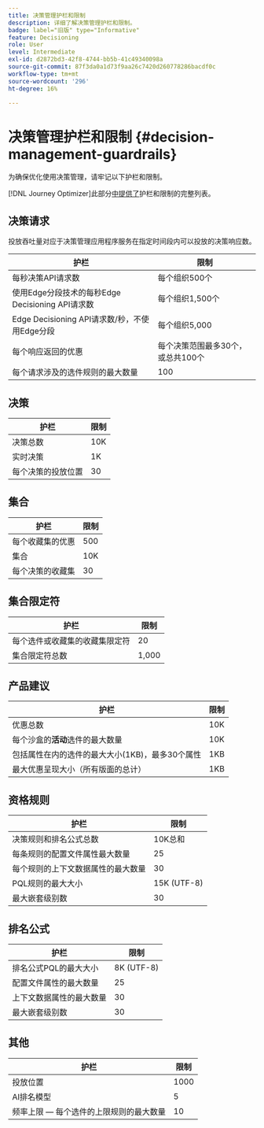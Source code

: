 ```yaml
---
title: 决策管理护栏和限制
description: 详细了解决策管理护栏和限制。
badge: label="旧版" type="Informative"
feature: Decisioning
role: User
level: Intermediate
exl-id: d2872bd3-42f8-4744-bb5b-41c49340098a
source-git-commit: 87f3da0a1d73f9aa26c7420d260778286bacdf0c
workflow-type: tm+mt
source-wordcount: '296'
ht-degree: 16%

---
```


# 决策管理护栏和限制 {#decision-management-guardrails}

为确保优化使用决策管理，请牢记以下护栏和限制。

[!DNL Journey Optimizer]此部分[中提供了](../start/guardrails.md)护栏和限制的完整列表。

## 决策请求

投放吞吐量对应于决策管理应用程序服务在指定时间段内可以投放的决策响应数。

| 护栏 | 限制 |
| ------- | ------- |
| 每秒决策API请求数 | 每个组织500个 |
| 使用Edge分段技术的每秒Edge Decisioning API请求数 | 每个组织1,500个 |
| Edge Decisioning API请求数/秒，不使用Edge分段 | 每个组织5,000 |
| 每个响应返回的优惠 | 每个决策范围最多30个，或总共100个 |
| 每个请求涉及的选件规则的最大数量 | 100 |

## 决策

| 护栏 | 限制 |
| ------- | ------- |
| 决策总数 | 10K |
| 实时决策 | 1K |
| 每个决策的投放位置 | 30 |

## 集合

| 护栏 | 限制 |
| ------- | ------- |
| 每个收藏集的优惠 | 500 |
| 集合 | 10K |
| 每个决策的收藏集 | 30 |

## 集合限定符

| 护栏 | 限制 |
| ------- | ------- |
| 每个选件或收藏集的收藏集限定符 | 20 |
| 集合限定符总数 | 1,000 |

## 产品建议

| 护栏 | 限制 |
| ------- | ------- |
| 优惠总数 | 10K |
| 每个沙盒的&#x200B;**活动**&#x200B;选件的最大数量 | 10K |
| 包括属性在内的选件的最大大小(1KB)，最多30个属性 | 1KB |
| 最大优惠呈现大小（所有版面的总计） | 1KB |

## 资格规则

| 护栏 | 限制 |
| ------- | ------- |
| 决策规则和排名公式总数 | 10K总和 |
| 每条规则的配置文件属性最大数量 | 25 |
| 每个规则的上下文数据属性的最大数量 | 30 |
| PQL规则的最大大小 | 15K (UTF-8) |
| 最大嵌套级别数 | 30 |

## 排名公式

| 护栏 | 限制 |
| ------- | ------- |
| 排名公式PQL的最大大小 | 8K (UTF-8) |
| 配置文件属性的最大数量 | 25 |
| 上下文数据属性的最大数量 | 30 |
| 最大嵌套级别数 | 30 |

## 其他

| 护栏 | 限制 |
| ------- | ------- |
| 投放位置 | 1000 |
| AI排名模型 | 5 |
| 频率上限 — 每个选件的上限规则的最大数量 | 10 |
